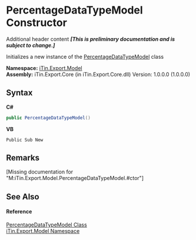 # PercentageDataTypeModel Constructor 
Additional header content _**\[This is preliminary documentation and is subject to change.\]**_

Initializes a new instance of the <a href="1927e0b2-4e67-5cfc-4e2e-9468dd8f0f8b">PercentageDataTypeModel</a> class

**Namespace:**&nbsp;<a href="ef57ffcc-e95e-b212-5a46-9aa6f5a3511f">iTin.Export.Model</a><br />**Assembly:**&nbsp;iTin.Export.Core (in iTin.Export.Core.dll) Version: 1.0.0.0 (1.0.0.0)

## Syntax

**C#**<br />
``` C#
public PercentageDataTypeModel()
```

**VB**<br />
``` VB
Public Sub New
```


## Remarks
\[Missing <remarks> documentation for "M:iTin.Export.Model.PercentageDataTypeModel.#ctor"\]

## See Also


#### Reference
<a href="1927e0b2-4e67-5cfc-4e2e-9468dd8f0f8b">PercentageDataTypeModel Class</a><br /><a href="ef57ffcc-e95e-b212-5a46-9aa6f5a3511f">iTin.Export.Model Namespace</a><br />